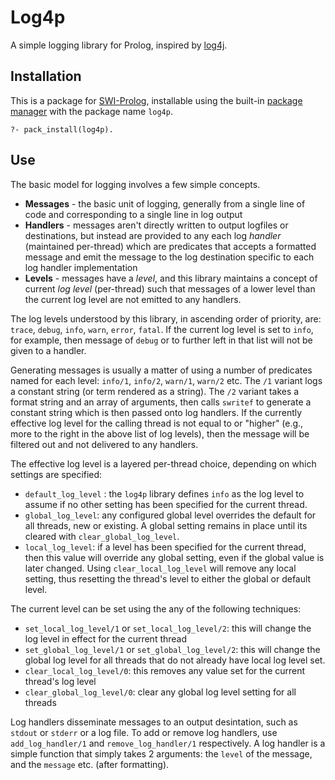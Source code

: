 # Log4p

A simple logging library for Prolog, inspired by [log4j](https://logging.apache.org/log4j/).

## Installation

This is a package for [SWI-Prolog](http://www.swi-prolog.org), installable using the built-in [package manager](http://www.swi-prolog.org/pldoc/man?section=prologpack) with the package name `log4p`.

```
?- pack_install(log4p).
```

## Use

The basic model for logging involves a few simple concepts.

 * **Messages** - the basic unit of logging, generally from a single line of code and corresponding to a single line in log output
 * **Handlers** - messages aren't directly written to output logfiles or destinations, but instead are provided to any each log _handler_ (maintained per-thread) which are predicates that accepts a formatted message and emit the message to the log destination specific to each log handler implementation
 * **Levels** - messages have a _level_, and this library maintains a concept of current _log level_ (per-thread) such that messages of a lower level than the current log level are not emitted to any handlers.

 The log levels understood by this library, in ascending order of priority, are: `trace`, `debug`, `info`, `warn`, `error`, `fatal`. If the current log level is set to `info`, for example, then message of `debug` or to further left in that list will not be given to a handler.

 Generating messages is usually a matter of using a number of predicates named for each level: `info/1`, `info/2`, `warn/1`, `warn/2` etc. The `/1` variant logs a constant string (or term rendered as a string). The `/2` variant takes a format string and an array of arguments, then calls `swritef` to generate a constant string which is then passed onto log handlers. If the currently effective log level for the calling thread is not equal to or "higher" (e.g., more to the right in the above list of log levels), then the message will be filtered out and not delivered to any handlers.

The effective log level is a layered per-thread choice, depending on which settings are specified:

* `default_log_level` : the `log4p` library defines `info` as the log level to assume if no other setting has been specified for the current thread.
* `global_log_level`: any configured global level overrides the default for all threads, new or existing. A global setting remains in place until its cleared with `clear_global_log_level`.
* `local_log_level`: if a level has been specified for the current thread, then this value will override any global setting, even if the global value is later changed. Using `clear_local_log_level` will remove any local setting, thus resetting the thread's level to either the global or default level.

The current level can be set using the any of the following techniques:
  * `set_local_log_level/1` or `set_local_log_level/2`: this will change the log level in effect for the current thread
  * `set_global_log_level/1` or `set_global_log_level/2`: this will change the global log level for all threads that do not already have local log level set.
  * `clear_local_log_level/0`: this removes any value set for the current thread's log level
  * `clear_global_log_level/0`: clear any global log level setting for all threads

 Log handlers disseminate messages to an output desintation, such as `stdout` or `stderr` or a log file. To add or remove log handlers, use `add_log_handler/1` and `remove_log_handler/1` respectively. A log handler is a simple function that simply takes 2 arguments: the `level` of the message, and the `message` etc. (after formatting).
